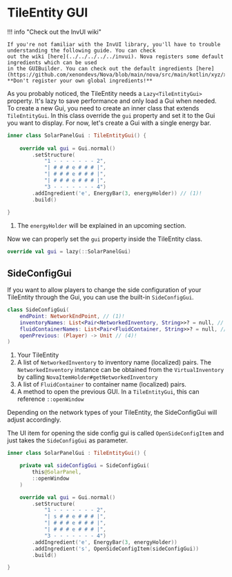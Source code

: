 # TileEntity GUI

!!! info "Check out the InvUI wiki"

    If you're not familiar with the InvUI library, you'll have to trouble understanding the following guide. You can check
    out the wiki [here](../../../../../invui). Nova registers some default ingredients which can be used
    in the GUIBuilder. You can check out the default ingredients [here](https://github.com/xenondevs/Nova/blob/main/nova/src/main/kotlin/xyz/xenondevs/nova/ui/GlobalStructureIngredients.kt).
    **Don't register your own global ingredients!**

As you probably noticed, the TileEntity needs a ``Lazy<TileEntityGui>`` property. It's lazy to save performance and only
load a Gui when needed. To create a new Gui, you need to create an inner class that extends ``TileEntityGui``. In this
class override the ``gui`` property and set it to the Gui you want to display. For now, let's create a Gui with a single
energy bar.

```kotlin
inner class SolarPanelGui : TileEntityGui() {
    
    override val gui = Gui.normal()
        .setStructure(
            "1 - - - - - - - 2",
            "| # # # e # # # |",
            "| # # # e # # # |",
            "| # # # e # # # |",
            "3 - - - - - - - 4")
        .addIngredient('e', EnergyBar(3, energyHolder)) // (1)!
        .build()
    
}
```

1. The ``energyHolder`` will be explained in an upcoming section.

Now we can properly set the ``gui`` property inside the TileEntity class.

```kotlin
override val gui = lazy(::SolarPanelGui)
```

## SideConfigGui

If you want to allow players to change the side configuration of your TileEntity through the Gui, you can use the
built-in `SideConfigGui`.

```kotlin
class SideConfigGui(
    endPoint: NetworkEndPoint, // (1)!
    inventoryNames: List<Pair<NetworkedInventory, String>>? = null, // (2)!
    fluidContainerNames: List<Pair<FluidContainer, String>>? = null, // (3)!
    openPrevious: (Player) -> Unit // (4)!
) 
```

1. Your TileEntity
2. A list of `NetworkedInventory` to inventory name (localized) pairs. The `NetworkedInventory` instance can be obtained
    from the `VirtualInventory` by calling `NovaItemHolder#getNetworkedInventory`
3. A list of `FluidContainer` to container name (localized) pairs.
4. A method to open the previous GUI. In a `TileEntityGui`, this can reference `::openWindow`

Depending on the network types of your TileEntity, the SideConfigGui will adjust accordingly.

The UI item for opening the side config gui is called `OpenSideConfigItem` and just takes the `SideConfigGui` as parameter.

```kotlin
inner class SolarPanelGui : TileEntityGui() {

    private val sideConfigGui = SideConfigGui(
        this@SolarPanel,
        ::openWindow
    )

    override val gui = Gui.normal()
        .setStructure(
            "1 - - - - - - - 2",
            "| s # # e # # # |",
            "| # # # e # # # |",
            "| # # # e # # # |",
            "3 - - - - - - - 4")
        .addIngredient('e', EnergyBar(3, energyHolder))
        .addIngredient('s', OpenSideConfigItem(sideConfigGui))
        .build()

}
```
